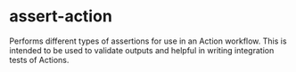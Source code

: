 # assert-action
Performs different types of assertions for use in an Action workflow.  This is intended to be used to validate outputs and helpful in writing integration tests of Actions.
